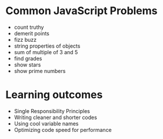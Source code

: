 # Common JavaScript Problems
- count truthy
- demerit points
- fizz buzz
- string properties of objects
- sum of multiple of 3 and 5
- find grades
- show stars
- show prime numbers 

# Learning outcomes
- Single Responsibility Principles
- Writing cleaner and shorter codes
- Using cool variable names
- Optimizing code speed for performance